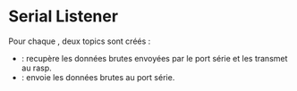 ﻿# Serial Listener

Pour chaque [](Serial-Listener-Topic.md), deux topics sont créés :
- [](Raw-Data-Topic.md) : recupère les données brutes envoyées par le port série et les transmet au rasp.
- [](Send-To-Serial-Topic.md) : envoie les données brutes au port série.
